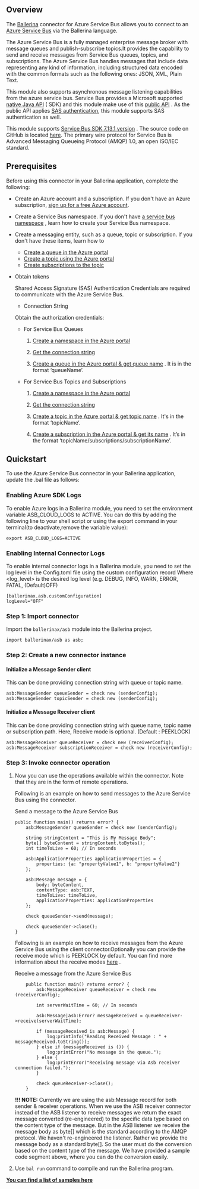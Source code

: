 ## Overview

The [Ballerina](https://ballerina.io/) connector for Azure Service Bus allows you to connect to
an [Azure Service Bus](https://docs.microsoft.com/en-us/azure/service-bus-messaging/) via the Ballerina language.

The Azure Service Bus is a fully managed enterprise message broker with message queues and publish-subscribe topics.It
provides the capability to send and receive messages from Service Bus queues, topics, and subscriptions. The Azure
Service Bus handles messages that include data representing any kind of information, including structured data encoded
with the common formats such as the following ones: JSON, XML, Plain Text.

This module also supports asynchronous message listening capabilities from the azure service bus. Service Bus provides a
Microsoft
supported [native Java API](https://docs.microsoft.com/en-us/java/api/overview/azure/servicebus?view=azure-java-stable) (
SDK) and this module make use of
this [public API](https://docs.microsoft.com/en-us/java/api/overview/azure/servicebus/client?view=azure-java-stable&preserve-view=true)
. As the public API
applies [SAS authentication](https://docs.microsoft.com/en-us/azure/service-bus-messaging/service-bus-sas), this module
supports SAS authentication as well.

This module
supports [Service Bus SDK 7.13.1 version](https://learn.microsoft.com/en-us/java/api/overview/azure/service-bus?view=azure-java-stable#libraries-for-data-access)
. The source code on GitHub is
located [here](https://github.com/Azure/azure-sdk-for-java/tree/main/sdk/servicebus/azure-messaging-servicebus). The
primary wire protocol for Service Bus is Advanced Messaging Queueing Protocol (AMQP) 1.0, an open ISO/IEC standard.

## Prerequisites

Before using this connector in your Ballerina application, complete the following:

* Create an Azure account and a subscription. If you don't have an Azure
  subscription, [sign up for a free Azure account](https://azure.microsoft.com/free/).

* Create a Service Bus namespace. If you don't
  have [a service bus namespace](https://docs.microsoft.com/en-us/azure/service-bus-messaging/service-bus-create-namespace-portal)
  , learn how to create your Service Bus namespace.

* Create a messaging entity, such as a queue, topic or subscription. If you don't have these items, learn how to
    * [Create a queue in the Azure portal](https://docs.microsoft.com/en-us/azure/service-bus-messaging/service-bus-quickstart-portal#create-a-queue-in-the-azure-portal)
    * [Create a topic using the Azure portal](https://docs.microsoft.com/en-us/azure/service-bus-messaging/service-bus-quickstart-topics-subscriptions-portal#create-a-topic-using-the-azure-portal)
    * [Create subscriptions to the topic](https://docs.microsoft.com/en-us/azure/service-bus-messaging/service-bus-quickstart-topics-subscriptions-portal#create-subscriptions-to-the-topic)

* Obtain tokens

  Shared Access Signature (SAS) Authentication Credentials are required to communicate with the Azure Service Bus.
    * Connection String

  Obtain the authorization credentials:
    * For Service Bus Queues

        1. [Create a namespace in the Azure portal](https://docs.microsoft.com/en-us/azure/service-bus-messaging/service-bus-quickstart-portal#create-a-namespace-in-the-azure-portal)

        2. [Get the connection string](https://docs.microsoft.com/en-us/azure/service-bus-messaging/service-bus-quickstart-portal#get-the-connection-string)

        3. [Create a queue in the Azure portal & get queue name](https://docs.microsoft.com/en-us/azure/service-bus-messaging/service-bus-quickstart-portal#create-a-queue-in-the-azure-portal)
           . It is in the format ‘queueName’.

    * For Service Bus Topics and Subscriptions

        1. [Create a namespace in the Azure portal](https://docs.microsoft.com/en-us/azure/service-bus-messaging/service-bus-quickstart-portal#create-a-namespace-in-the-azure-portal)

        2. [Get the connection string](https://docs.microsoft.com/en-us/azure/service-bus-messaging/service-bus-quickstart-portal#get-the-connection-string)

        3. [Create a topic in the Azure portal & get topic name](https://docs.microsoft.com/en-us/azure/service-bus-messaging/service-bus-quickstart-topics-subscriptions-portal#create-a-topic-using-the-azure-portal)
           . It's in the format ‘topicName‘.

        4. [Create a subscription in the Azure portal & get its name](https://docs.microsoft.com/en-us/azure/service-bus-messaging/service-bus-quickstart-topics-subscriptions-portal#create-subscriptions-to-the-topic)
           . It’s in the format ‘topicName/subscriptions/subscriptionName’.

## Quickstart

To use the Azure Service Bus connector in your Ballerina application, update the .bal file as follows:
### Enabling Azure SDK Logs
To enable Azure logs in a Ballerina module, you need to set the environment variable ASB_CLOUD_LOGS to ACTIVE. You can do this by adding the following line to your shell script or using the export command in your terminal(to deactivate,remove the variable value):

`export ASB_CLOUD_LOGS=ACTIVE`

### Enabling Internal Connector Logs
To enable internal connector logs in a Ballerina module, you need to set the log level in the Config.toml file using the  custom configuration record Where <log_level> is the desired log level (e.g. DEBUG, INFO, WARN, ERROR, FATAL, (Default)OFF)

```
[ballerinax.asb.customConfiguration]
logLevel="OFF"
```


### Step 1: Import connector

Import the `ballerinax/asb` module into the Ballerina project.

```ballerina
import ballerinax/asb as asb;
```

### Step 2: Create a new connector instance

#### Initialize a Message Sender client

This can be done providing connection string with queue or topic name.

```ballerina
asb:MessageSender queueSender = check new (senderConfig);
asb:MessageSender topicSender = check new (senderConfig);
```

#### Initialize a Message Receiver client

This can be done providing connection string with queue name, topic name or subscription path. Here, Receive mode is
optional. (Default : PEEKLOCK)

```ballerina
asb:MessageReceiver queueReceiver = check new (receiverConfig);
asb:MessageReceiver subscriptionReceiver = check new (receiverConfig);
```

### Step 3: Invoke connector operation

1. Now you can use the operations available within the connector. Note that they are in the form of remote operations.

   Following is an example on how to send messages to the Azure Service Bus using the connector.

   Send a message to the Azure Service Bus

    ```ballerina
    public function main() returns error? {
        asb:MessageSender queueSender = check new (senderConfig);

        string stringContent = "This is My Message Body"; 
        byte[] byteContent = stringContent.toBytes();
        int timeToLive = 60; // In seconds

        asb:ApplicationProperties applicationProperties = {
            properties: {a: "propertyValue1", b: "propertyValue2"}
        };

        asb:Message message = {
            body: byteContent,
            contentType: asb:TEXT,
            timeToLive: timeToLive,
            applicationProperties: applicationProperties
        };

        check queueSender->send(message);

        check queueSender->close();
    }
    ```

   Following is an example on how to receive messages from the Azure Service Bus using the client connector.Optionally
   you can provide the receive mode which is PEEKLOCK by default. You can find more information about the receive
   modes [here](https://docs.microsoft.com/en-us/java/api/com.microsoft.azure.servicebus.receivemode?view=azure-java-stable)
   .

   Receive a message from the Azure Service Bus

    ```ballerina
        public function main() returns error? {
            asb:MessageReceiver queueReceiver = check new (receiverConfig);

            int serverWaitTime = 60; // In seconds

            asb:Message|asb:Error? messageReceived = queueReceiver->receive(serverWaitTime);

            if (messageReceived is asb:Message) {
                log:printInfo("Reading Received Message : " + messageReceived.toString());
            } else if (messageReceived is ()) {
                log:printError("No message in the queue.");
            } else {
                log:printError("Receiving message via Asb receiver connection failed.");
            }

            check queueReceiver->close();
        }
    ```
    
   **!!! NOTE:**
   Currently we are using the asb:Message record for both sender & receiver operations. When we use the ASB receiver
   connector instead of the ASB listener to receive messages we return the exact message converted (re-engineered) to
   the specific data type based on the content type of the message. But in the ASB listener we receive the message body
   as byte[] which is the standard according to the AMQP protocol. We haven't re-engineered the listener. Rather we
   provide the message body as a standard byte[]. So the user must do the conversion based on the content type of the
   message. We have provided a sample code segment above, where you can do the conversion easily.


2. Use `bal run` command to compile and run the Ballerina program.

**[You can find a list of samples here](https://github.com/ballerina-platform/module-ballerinax-azure-service-bus/tree/main/examples)**
